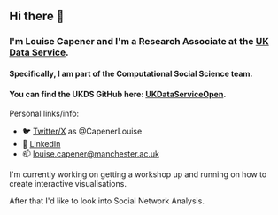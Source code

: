 ## Hi there 👋

### I'm Louise Capener and I'm a Research Associate at the [UK Data Service](https://ukdataservice.ac.uk).

#### Specifically, I am part of the Computational Social Science team. 

#### You can find the UKDS GitHub here: [UKDataServiceOpen](https://github.com/UKDataServiceOpen).

Personal links/info:

- 🐦 [Twitter/X](https://x.com/CapenerLouise) as @CapenerLouise
- 🔗 [LinkedIn](https://www.linkedin.com/in/lcapener/)
- 📫 louise.capener@manchester.ac.uk

I'm currently working on getting a workshop up and running on how to create interactive visualisations.

After that I'd like to look into Social Network Analysis. 

<!--
**LouCapener/LouCapener** is a ✨ _special_ ✨ repository because its `README.md` (this file) appears on your GitHub profile.

Here are some ideas to get you started:

- 🔭 I’m currently working on ...
- 🌱 I’m currently learning ...
- 👯 I’m looking to collaborate on ...
- 🤔 I’m looking for help with ...
- 💬 Ask me about ...
- 📫 How to reach me: ...
- 😄 Pronouns: ...
- ⚡ Fun fact: ...
-->
